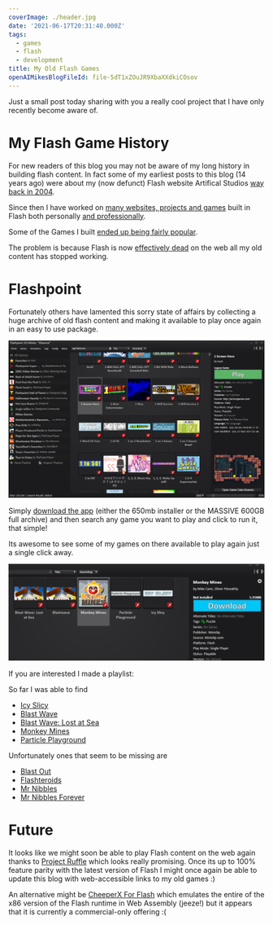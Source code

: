 ```yaml
---
coverImage: ./header.jpg
date: '2021-06-17T20:31:40.000Z'
tags:
  - games
  - flash
  - development
title: My Old Flash Games
openAIMikesBlogFileId: file-5dT1xZOuJR9XbaXXdkiCOsov
---
```


Just a small post today sharing with you a really cool project that I have only recently become aware of.

<!-- more -->

# My Flash Game History

For new readers of this blog you may not be aware of my long history in building flash content. In fact some of my earliest posts to this blog (14 years ago) were about my (now defunct) Flash website Artifical Studios [way back in 2004](/posts/artificial-sudios-1).

Since then I have worked on [many websites, projects and games](https://mikecann.blog/tags/flash) built in Flash both personally [and professionally](/posts/gourmet-ranch).

Some of the Games I built [ended up being fairly popular](https://mikecann.blog/posts/1000000-views).

The problem is because Flash is now [effectively dead](https://blog.adobe.com/en/publish/2017/07/25/adobe-flash-update.html) on the web all my old content has stopped working.

# Flashpoint

Fortunately others have lamented this sorry state of affairs by collecting a huge archive of old flash content and making it available to play once again in an easy to use package.

![](./flashpoint-ss.png)

Simply [download the app](https://bluemaxima.org/flashpoint/downloads/) (either the 650mb installer or the MASSIVE 600GB full archive) and then search any game you want to play and click to run it, that simple!

Its awesome to see some of my games on there available to play again just a single click away.

![](./flash2.png)

If you are interested I made a playlist:

So far I was able to find

- [Icy Slicy](/posts/icy-slicy)
- [Blast Wave](/posts/blast-wave)
- [Blast Wave: Lost at Sea](/posts/blastwave-lost-at-sea)
- [Monkey Mines](/posts/monkey-mines)
- [Particle Playground](/posts/particle-playground)

Unfortunately ones that seem to be missing are

- [Blast Out](/posts/blast-out)
- [Flashteroids](/posts/flashteroids-is-out-finally)
- [Mr Nibbles](/posts/mr-nibbles-2)
- [Mr Nibbles Forever](/posts/mr-nibbles-forever-now-on-apple-app-store)

# Future

It looks like we might soon be able to play Flash content on the web again thanks to [Project Ruffle](https://github.com/ruffle-rs/ruffle) which looks really promising. Once its up to 100% feature parity with the latest version of Flash I might once again be able to update this blog with web-accessible links to my old games :)

An alternative might be [CheeperX For Flash](https://leaningtech.com/cheerpx-for-flash/) which emulates the entire of the x86 version of the Flash runtime in Web Assembly (jeeze!) but it appears that it is currently a commercial-only offering :(
